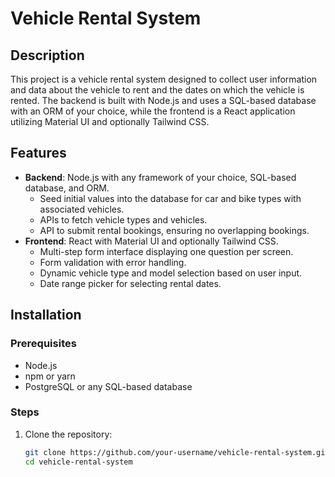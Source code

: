 # Vehicle Rental System

## Description

This project is a vehicle rental system designed to collect user information and data about the vehicle to rent and the dates on which the vehicle is rented. The backend is built with Node.js and uses a SQL-based database with an ORM of your choice, while the frontend is a React application utilizing Material UI and optionally Tailwind CSS.

## Features

- **Backend**: Node.js with any framework of your choice, SQL-based database, and ORM.
  - Seed initial values into the database for car and bike types with associated vehicles.
  - APIs to fetch vehicle types and vehicles.
  - API to submit rental bookings, ensuring no overlapping bookings.
- **Frontend**: React with Material UI and optionally Tailwind CSS.
  - Multi-step form interface displaying one question per screen.
  - Form validation with error handling.
  - Dynamic vehicle type and model selection based on user input.
  - Date range picker for selecting rental dates.

## Installation

### Prerequisites

- Node.js
- npm or yarn
- PostgreSQL or any SQL-based database

### Steps

1. Clone the repository:
   ```sh
   git clone https://github.com/your-username/vehicle-rental-system.git
   cd vehicle-rental-system
   ```
